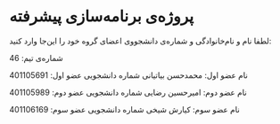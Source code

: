# پروژه‌ی برنامه‌سازی پیشرفته
لطفا نام و نام‌خانوادگی و شماره‌ی دانشجووی اعضای گروه خود را این‌جا وارد کنید:

شماره‌ی تیم: 46

نام عضو اول: محمدحسن بیاتیانی
شماره دانشجویی عضو اول: 401105691

نام عضو دوم: امیرحسین رضایی
شماره دانشجویی عضو دوم: 401105989

نام عضو سوم: کیارش شیخی
شماره دانشجویی عضو سوم: 401106169
